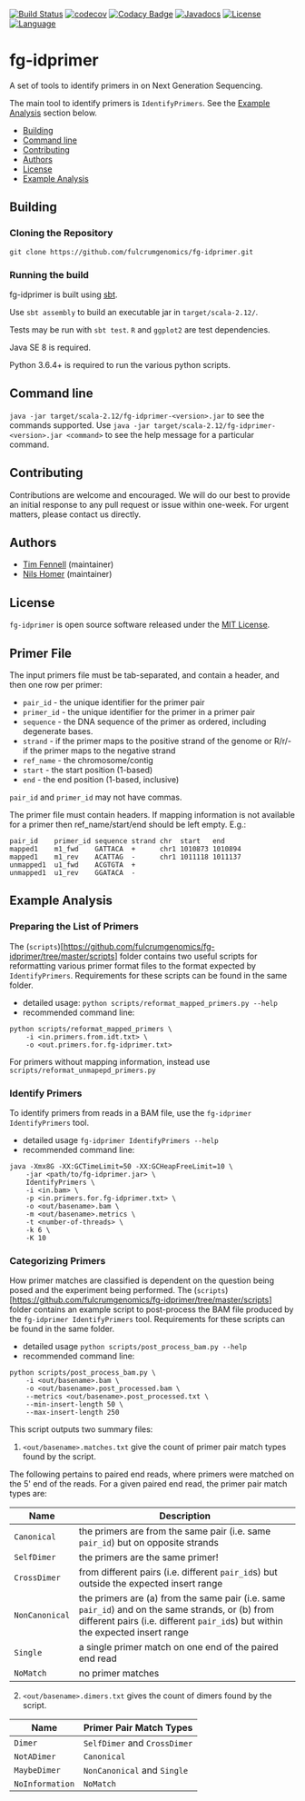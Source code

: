 [![Build Status](https://travis-ci.org/fulcrumgenomics/fg-idprimer.svg?branch=master)](https://travis-ci.org/fulcrumgenomics/fg-idprimer)
[![codecov](https://codecov.io/gh/fulcrumgenomics/fg-idprimer/branch/master/graph/badge.svg)](https://codecov.io/gh/fulcrumgenomics/fg-idprimer)
[![Codacy Badge](https://api.codacy.com/project/badge/Grade/fc4f5fe8dbe34bf784114435b202fab4)](https://www.codacy.com/app/contact_32/fg-idprimer?utm_source=github.com&amp;utm_medium=referral&amp;utm_content=fulcrumgenomics/fg-idprimer&amp;utm_campaign=Badge_Grade)
[![Javadocs](http://javadoc.io/badge/com.fulcrumgenomics/fg-idprimer_2.12.svg)](http://javadoc.io/doc/com.fulcrumgenomics/fg-idprimer_2.12)
[![License](http://img.shields.io/badge/license-MIT-blue.svg)](https://github.com/fulcrumgenomics/fg-idprimer/blob/master/LICENSE)
[![Language](http://img.shields.io/badge/language-scala-brightgreen.svg)](http://www.scala-lang.org/)

fg-idprimer
====

A set of tools to identify primers in on Next Generation Sequencing.  

The main tool to identify primers is `IdentifyPrimers`.
See the [Example Analysis](#example-analysis) section below.

<!---toc start-->
  * [Building](#building)
  * [Command line](#command-line)
  * [Contributing](#contributing)
  * [Authors](#authors)
  * [License](#license)
  * [Example Analysis](#example-analysis)

<!---toc end-->

## Building 
### Cloning the Repository

`git clone https://github.com/fulcrumgenomics/fg-idprimer.git`

### Running the build
fg-idprimer is built using [sbt](http://www.scala-sbt.org/).

Use ```sbt assembly``` to build an executable jar in ```target/scala-2.12/```.

Tests may be run with ```sbt test```. `R` and `ggplot2` are test dependencies.

Java SE 8 is required.

Python 3.6.4+ is required to run the various python scripts.

## Command line

`java -jar target/scala-2.12/fg-idprimer-<version>.jar` to see the commands supported.  Use `java -jar target/scala-2.12/fg-idprimer-<version>.jar <command>` to see the help message for a particular command.

## Contributing

Contributions are welcome and encouraged.
We will do our best to provide an initial response to any pull request or issue within one-week.
For urgent matters, please contact us directly.

## Authors

* [Tim Fennell](https://github.com/tfenne) (maintainer)
* [Nils Homer](https://github.com/nh13) (maintainer)

## License

`fg-idprimer` is open source software released under the [MIT License](https://github.com/fulcrumgenomics/fg-idprimer/blob/master/LICENSE).


## Primer File

The input primers file must be tab-separated, and contain a header, and then one row per primer:

* `pair_id` - the unique identifier for the primer pair
* `primer_id` - the unique identifier for the primer in a primer pair
* `sequence` - the DNA sequence of the primer as ordered, including degenerate bases.
* `strand` -  if the primer maps to the positive strand of the genome or R/r/- if the primer maps to the negative strand
* `ref_name` - the chromosome/contig
* `start` - the start position (1-based)
* `end` - the end position (1-based, inclusive)

`pair_id` and `primer_id` may not have commas.

The primer file must contain headers.  If mapping information is not available for a primer then
ref_name/start/end should be left empty.  E.g.:

```
pair_id    primer_id sequence strand chr  start   end
mapped1    m1_fwd    GATTACA  +      chr1 1010873 1010894
mapped1    m1_rev    ACATTAG  -      chr1 1011118 1011137
unmapped1  u1_fwd    ACGTGTA  +
unmapped1  u1_rev    GGATACA  -
```

## Example Analysis

### Preparing the List of Primers

The (`scripts`)[https://github.com/fulcrumgenomics/fg-idprimer/tree/master/scripts] folder contains two useful scripts for reformatting various primer format files to 
the format expected by `IdentifyPrimers`.
Requirements for these scripts can be found in the same folder.


* detailed usage: `python scripts/reformat_mapped_primers.py --help`
* recommended command line:

```
python scripts/reformat_mapped_primers \
    -i <in.primers.from.idt.txt> \
    -o <out.primers.for.fg-idprimer.txt>
```

For primers without mapping information, instead use `scripts/reformat_unmapepd_primers.py`

### Identify Primers

To identify primers from reads in a BAM file, use the `fg-idprimer IdentifyPrimers` tool.

* detailed usage `fg-idprimer IdentifyPrimers --help`
* recommended command line:

```
java -Xmx8G -XX:GCTimeLimit=50 -XX:GCHeapFreeLimit=10 \
    -jar <path/to/fg-idprimer.jar> \
    IdentifyPrimers \
    -i <in.bam> \
    -p <in.primers.for.fg-idprimer.txt> \
    -o <out/basename>.bam \
    -m <out/basename>.metrics \
    -t <number-of-threads> \
    -k 6 \
    -K 10
```

### Categorizing Primers

How primer matches are classified is dependent on the question being posed and the experiment being performed.
The (`scripts`)[https://github.com/fulcrumgenomics/fg-idprimer/tree/master/scripts] folder contains an example 
script to post-process the BAM file produced by the `fg-idprimer IdentifyPrimers` tool.
Requirements for these scripts can be found in the same folder.

* detailed usage `python scripts/post_process_bam.py --help`
* recommended command line:

```
python scripts/post_process_bam.py \
    -i <out/basename>.bam \
    -o <out/basename>.post_processed.bam \
    --metrics <out/basename>.post_processed.txt \
	--min-insert-length 50 \
	--max-insert-length 250
```

This script outputs two summary files:

1) `<out/basename>.matches.txt` give the count of primer pair match types found by the script.

The following pertains to paired end reads, where primers were matched on the 5' end of the reads.
For a given paired end read, the primer pair match types are:

| Name | Description |
| --- | --- |
| `Canonical` | the primers are from the same pair (i.e. same `pair_id`) but on opposite strands |
| `SelfDimer` | the primers are the same primer! |
| `CrossDimer` | from different pairs (i.e. different `pair_id`s) but outside the expected insert range |
| `NonCanonical` | the primers are (a) from the same pair (i.e. same `pair_id`) and on the same strands, or (b) from different pairs (i.e. different `pair_id`s) but within the expected insert range |
| `Single` | a single primer match on one end of the paired end read |
| `NoMatch` | no primer matches |

2) `<out/basename>.dimers.txt` gives the count of dimers found by the script.

| Name | Primer Pair Match Types |
| --- | --- |
| `Dimer` | `SelfDimer` and `CrossDimer` |
| `NotADimer`| `Canonical` |
| `MaybeDimer` | `NonCanonical` and `Single` |
| `NoInformation` | `NoMatch` |

